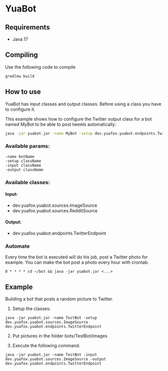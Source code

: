 # YuaBot

## Requirements
- Java 17

## Compiling

Use the following code to compile

```bash
gradlew build
```

## How to use
YuaBot has input classes and output classes. Before using a class you have to configure it.


This example shows how to configure the Twitter output class for a bot named MyBot to be able to post tweets automatically:
```bash
java -jar yuabot.jar -name MyBot -setup dev.yuafox.yuabot.endpoints.TwitterEndpoint
```

### Available params:
```
-name botName
-setup className
-input className
-output className
```
### Available classes:

#### Input:
- dev.yuafox.yuabot.sources.ImageSource
- dev.yuafox.yuabot.sources.RedditSource

#### Output:
- dev.yuafox.yuabot.endpoints.TwitterEndpoint

### Automate
Every time the bot is executed will do his job, post a Twitter photo for example.
You can make the bot post a photo every hour with crontab.

```cronjob
0 * * * * cd ~/bot && java -jar yuabot.jar <...>
```

## Example

Building a bot that posts a random picture to Twitter.

1. Setup the classes:
```
java -jar yuabot.jar -name TestBot -setup dev.yuafox.yuabot.sources.ImageSource dev.yuafox.yuabot.endpoints.TwitterEndpoint 
```
2. Put pictures in the folder bots/TestBot/images

3. Execute the following command:
```cronjob
java -jar yuabot.jar -name TestBot -input dev.yuafox.yuabot.sources.ImageSource -output dev.yuafox.yuabot.endpoints.TwitterEndpoint
```